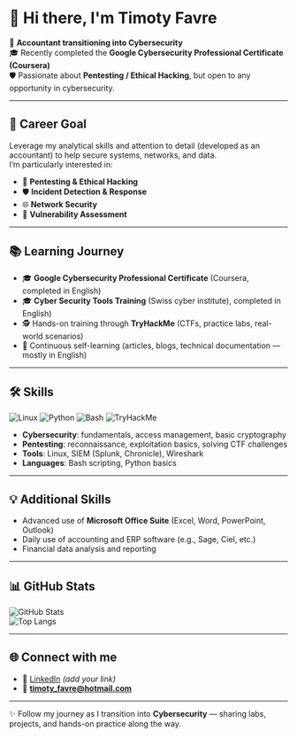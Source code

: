 # 👋 Hi there, I'm Timoty Favre  

💼 **Accountant transitioning into Cybersecurity**  
🎓 Recently completed the **Google Cybersecurity Professional Certificate (Coursera)**  
🛡️ Passionate about **Pentesting / Ethical Hacking**, but open to any opportunity in cybersecurity.  

---

## 🚀 Career Goal
Leverage my analytical skills and attention to detail (developed as an accountant) to help secure systems, networks, and data.  
I’m particularly interested in:  
- 🔎 **Pentesting & Ethical Hacking**  
- 🛡️ **Incident Detection & Response**  
- 🌐 **Network Security**  
- 🔐 **Vulnerability Assessment**  

---

## 📚 Learning Journey
- 🎓 **Google Cybersecurity Professional Certificate** (Coursera, completed in English)
- 🎓 **Cyber Security Tools Training** (Swiss cyber institute), completed in English) 
- 🕵️ Hands-on training through **TryHackMe** (CTFs, practice labs, real-world scenarios)  
- 📖 Continuous self-learning (articles, blogs, technical documentation — mostly in English)  

---

## 🛠️ Skills
![Linux](https://img.shields.io/badge/Linux-%23FCC624?style=for-the-badge&logo=linux&logoColor=black)
![Python](https://img.shields.io/badge/Python-3776AB?style=for-the-badge&logo=python&logoColor=white)
![Bash](https://img.shields.io/badge/Bash-4EAA25?style=for-the-badge&logo=gnu-bash&logoColor=white)
![TryHackMe](https://img.shields.io/badge/TryHackMe-%23212C42?style=for-the-badge&logo=tryhackme&logoColor=red)

- **Cybersecurity**: fundamentals, access management, basic cryptography  
- **Pentesting**: reconnaissance, exploitation basics, solving CTF challenges  
- **Tools**: Linux, SIEM (Splunk, Chronicle), Wireshark  
- **Languages**: Bash scripting, Python basics  

---

## 💡 Additional Skills
- Advanced use of **Microsoft Office Suite** (Excel, Word, PowerPoint, Outlook)  
- Daily use of accounting and ERP software (e.g., Sage, Ciel, etc.)  
- Financial data analysis and reporting
  
---

## 📊 GitHub Stats
![GitHub Stats](https://github-readme-stats.vercel.app/api?username=TimotyFavre&show_icons=true&theme=radical)  
![Top Langs](https://github-readme-stats.vercel.app/api/top-langs/?username=TimotyFavre&layout=compact&theme=radical)

---

## 🌐 Connect with me
- 💼 [LinkedIn](https://www.linkedin.com) _(add your link)_  
- 📧 **timoty_favre@hotmail.com**

---

✨ Follow my journey as I transition into **Cybersecurity** — sharing labs, projects, and hands-on practice along the way.
